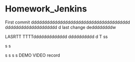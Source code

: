 # Homework_Jenkins
First commit
dddddddddddddddddddddddddddddddddddddd
dddddddddddddddddddd
d
last change
deddddddddw

LASRTT TTTTddddddddddddd
dddddddddd
d
T
ss

s
s

s
s
s
s
DEMO VIDEO
record
